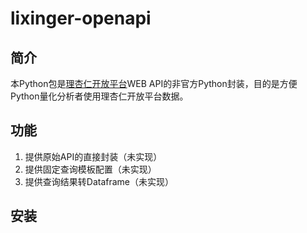 # lixinger-openapi
## 简介
本Python包是[理杏仁开放平台](https://www.lixinger.com/open/api)WEB API的非官方Python封装，目的是方便Python量化分析者使用理杏仁开放平台数据。
## 功能
1. 提供原始API的直接封装（未实现）
2. 提供固定查询模板配置（未实现）
3. 提供查询结果转Dataframe（未实现）
## 安装

